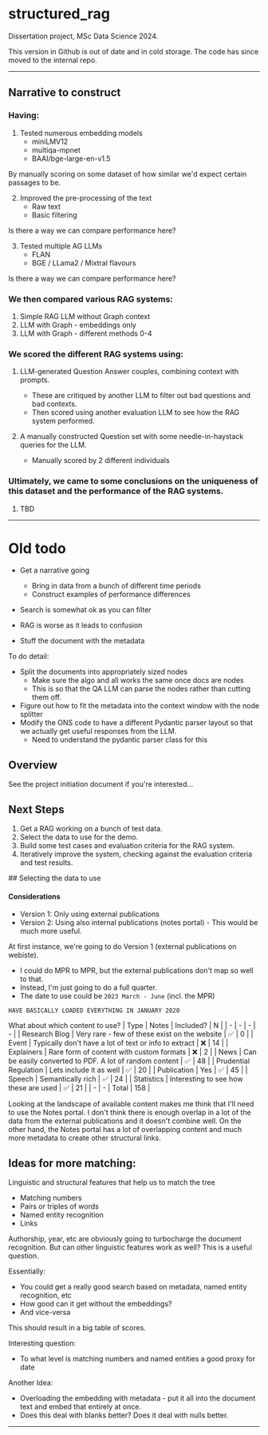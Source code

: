 # structured_rag
Dissertation project, MSc Data Science 2024.

This version in Github is out of date and in cold storage. The code has since moved to the internal repo.

---

## Narrative to construct

### Having:
1. Tested numerous embedding models
	- miniLMV12
	- multiqa-mpnet
	- BAAI/bge-large-en-v1.5

By manually scoring on some dataset of how similar we'd expect certain passages to be.

2. Improved the pre-processing of the text
	- Raw text
	- Basic filtering

Is there a way we can compare performance here?

3. Tested multiple AG LLMs
	- FLAN
	- BGE / LLama2 / Mixtral flavours

Is there a way we can compare performance here?

### We then compared various RAG systems:
1. Simple RAG LLM without Graph context
2. LLM with Graph - embeddings only
3. LLM with Graph - different methods 0-4
 
### We scored the different RAG systems using:
1. LLM-generated Question Answer couples, combining context with prompts.
	- These are critiqued by another LLM to filter out bad questions and bad contexts.
    - Then scored using another evaluation LLM to see how the RAG system performed.

2. A manually constructed Question set with some needle-in-haystack queries for the LLM.
    - Manually scored by 2 different individuals

### Ultimately, we came to some conclusions on the uniqueness of this dataset and the performance of the RAG systems.
1. TBD



-----

# Old todo
- Get a narrative going
    - Bring in data from a bunch of different time periods
    - Construct examples of performance differences

- Search is somewhat ok as you can filter
- RAG is worse as it leads to confusion

- Stuff the document with the metadata

To do detail:
- Split the documents into appropriately sized nodes 
    - Make sure the algo and all works the same once docs are nodes
    - This is so that the QA LLM can parse the nodes rather than cutting them off.
- Figure out how to fit the metadata into the context window with the node splitter
- Modify the ONS code to have a different Pydantic parser layout so that we actually get useful responses from the LLM.
    - Need to understand the pydantic parser class for this


## Overview
See the project initiation document if you're interested...

## Next Steps
1. Get a RAG working on a bunch of test data.
2. Select the data to use for the demo.
2. Build some test cases and evaluation criteria for the RAG system.
3. Iteratively improve the system, checking against the evaluation criteria and test results.

## Selecting the data to use

#### Considerations
- Version 1: Only using external publications
- Version 2: Using also internal publications (notes portal) - This would be much more useful.

At first instance, we're going to do Version 1 (external publications on webiste).
- I could do MPR to MPR, but the external publications don't map so well to that.
- Instead, I'm just going to do a full quarter.
- The date to use could be `2023 March - June` (incl. the MPR)

```HAVE BASICALLY LOADED EVERYTHING IN JANUARY 2020```

What about which content to use?
| Type | Notes | Included? | N |
| - | - | - | - |
| Research Blog | Very rare - few of these exist on the website | ✅ | 0 |
| Event | Typically don't have a lot of text or info to extract | ❌ | 14 |
| Explainers | Rare form of content with custom formats | ❌ | 2 |
| News | Can be easily converted to PDF. A lot of random content | ✅ | 48 |
| Prudential Regulation | Lets include it as well | ✅ | 20 |
| Publication | Yes | ✅ | 45 | 
| Speech | Semantically rich | ✅ | 24 |
| Statistics | Interesting to see how these are used | ✅ | 21 |
| - | - | Total | 158 |

Looking at the landscape of available content makes me think that I'll need to use the Notes portal.  I don't think there is enough overlap in a lot of the data from the external publications and it doesn't combine well. On the other hand, the Notes portal has a lot of overlapping content and much more metadata to create other structural links.


## Ideas for more matching:
Linguistic and structural features that help us to match the tree
- Matching numbers
- Pairs or triples of words
- Named entity recognition
- Links

Authorship, year, etc are obviously going to turbocharge the document recognition. But can other linguistic features work as well? This is a useful question.

Essentially:
- You could get a really good search based on metadata, named entity recognition, etc
- How good can it get without the embeddings?
- And vice-versa

This should result in a big table of scores.

Interesting question:
- To what level is matching numbers and named entities a good proxy for date

Another Idea:
- Overloading the embedding with metadata - put it all into the document text and embed that entirely at once.
- Does this deal with blanks better? Does it deal with nulls better.

---
